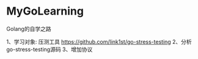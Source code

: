 # MyGoLearning

Golang的自学之路

1、学习对象: 压测工具 https://github.com/link1st/go-stress-testing
2、分析go-stress-testing源码
3、增加协议
